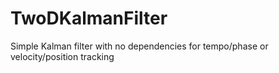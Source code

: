 # TwoDKalmanFilter
Simple Kalman filter with no dependencies for tempo/phase or velocity/position tracking
